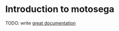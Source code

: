# Introduction to motosega

TODO: write [great documentation](http://jacobian.org/writing/what-to-write/)
